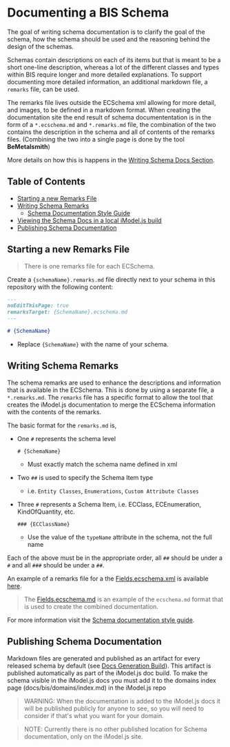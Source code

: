 # Documenting a BIS Schema

The goal of writing schema documentation is to clarify the goal of the schema, how the schema should be used and the reasoning behind the design of the schemas.

Schemas contain descriptions on each of its items but that is meant to be a short one-line description, whereas a lot of the different classes and types within BIS require longer and more detailed explanations.  To support documenting more detailed information, an additional markdown file, a `remarks` file, can be used.

The remarks file lives outside the ECSchema xml allowing for more detail, and images, to be defined in a markdown format.  When creating the documentation site the end result of schema documententation is in the form of a `*.ecschema.md` and `*.remarks.md` file, the combination of the two contains the description in the schema and all of contents of the remarks files.  (Combining the two into a single page is done by the tool __BeMetalsmith__)

More details on how this is happens in the [Writing Schema Docs Section](#writing-schema-remarks).

## Table of Contents

- [Starting a new Remarks File](#starting-a-new-remarks-file)
- [Writing Schema Remarks](#writing-schema-remarks)
  - [Schema Documentation Style Guide](./schema-documentation-style-guide.md)
- [Viewing the Schema Docs in a local iModel.js build](#viewing-the-schema-docs-in-a-local-iModel.js-build)
- [Publishing Schema Documentation](#publishing-schema-documentation)

## Starting a new Remarks File

> There is one remarks file for each ECSchema.

Create a `{schemaName}.remarks.md` file directly next to your schema in this repository with the following content:

```md
---
noEditThisPage: true
remarksTarget: {SchemaName}.ecschema.md
---

# {SchemaName}
```

- Replace `{SchemaName}` with the name of your schema.

## Writing Schema Remarks

The schema remarks are used to enhance the descriptions and information that is available in the ECSchema.  This is done by using a separate file, a `*.remarks.md`.  The `remarks` file has a specific format to allow the tool that creates the iModel.js documentation to merge the ECSchema information with the contents of the remarks.

The basic format for the `remarks.md` is,

- One `#` represents the schema level

    `# {SchemaName}`

  - Must exactly match the schema name defined in xml
- Two `##` is used to specify the Schema Item type
  - i.e. `Entity Classes`, `Enumerations`, `Custom Attribute Classes`
- Three `#` represents a Schema Item, i.e. ECClass, ECEnumeration, KindOfQuantity, etc.

  `### {ECClassName}`

  - Use the value of the `typeName` attribute in the schema, not the full name

Each of the above must be in the appropriate order, all `##` should be under a `#` and all `###` should be under a `##`.

An example of a remarks file for a the [Fields.ecschema.xml](./remarks-example/Fields.ecschema.xml) is available [here](./remarks-example/Fields.remarks.md).

> The [Fields.ecschema.md](./remarks-example/Fields.ecschema.md) is an example of the `ecschema.md` format that is used to create the combined documentation.

For more information visit the [Schema documentation style guide](./schema-documentation-style-guide.md).

## Publishing Schema Documentation

Markdown files are generated and published as an artifact for every released schema by default (see [Docs Generation Build](../tools/MarkdownGeneration/generate-docs.yaml)).  This artifact is published automatically as part of the iModel.js doc build.  To make the schema visible in the iModel.js docs you must add it to the domains index page (docs/bis/domains/index.md) in the iModel.js repo

> WARNING:  When the documentation is added to the iModel.js docs it will be published publicly for anyone to see, so you will need to consider if that's what you want for your domain.

> NOTE: Currently there is no other published location for Schema documentation, only on the iModel.js site.
